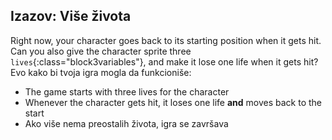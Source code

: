 ## Izazov: Više života

Right now, your character goes back to its starting position when it gets hit. Can you also give the character sprite three `lives`{:class="block3variables"}, and make it lose one life when it gets hit? Evo kako bi tvoja igra mogla da funkcioniše:

+ The game starts with three lives for the character
+ Whenever the character gets hit, it loses one life **and** moves back to the start
+ Ako više nema preostalih života, igra se završava